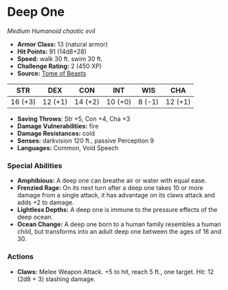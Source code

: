 # Deep One

*Medium* *Humanoid* *chaotic evil*

- **Armor Class:** 13 (natural armor)
- **Hit Points:** 91 (14d8+28)
- **Speed:** walk 30 ft. swim 30 ft.
- **Challenge Rating:** 2 (450 XP)
- **Source:** [Tome of Beasts](https://koboldpress.com/kpstore/product/tome-of-beasts-for-5th-edition-print/)

| STR | DEX | CON | INT | WIS | CHA |
| --- | --- | --- | --- | --- | --- |
| 16 (+3) | 12 (+1) | 14 (+2) | 10 (+0) | 8 (-1) | 12 (+1) |

- **Saving Throws**: Str +5, Con +4, Cha +3
- **Damage Vulnerabilities:** fire
- **Damage Resistances:** cold
- **Senses:** darkvision 120 ft., passive Perception 9
- **Languages:** Common, Void Speech
### Special Abilities
- **Amphibious:** A deep one can breathe air or water with equal ease.
- **Frenzied Rage:** On its next turn after a deep one takes 10 or more damage from a single attack, it has advantage on its claws attack and adds +2 to damage.
- **Lightless Depths:** A deep one is immune to the pressure effects of the deep ocean.
- **Ocean Change:** A deep one born to a human family resembles a human child, but transforms into an adult deep one between the ages of 16 and 30.
### Actions
- **Claws:** Melee Weapon Attack. +5 to hit, reach 5 ft., one target. Hit: 12 (2d8 + 3) slashing damage.
